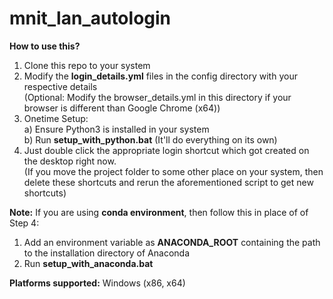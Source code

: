 # mnit_lan_autologin

**How to use this?**
1. Clone this repo to your system
2. Modify the **login_details.yml** files in the config directory with your respective details \
   (Optional: Modify the browser_details.yml in this directory if your browser is different than Google Chrome (x64))
3. Onetime Setup: \
   a) Ensure Python3 is installed in your system \
   b) Run **setup_with_python.bat** (It'll do everything on its own)
4. Just double click the appropriate login shortcut which got created on the desktop right now. \
   (If you move the project folder to some other place on your system, then delete these shortcuts and rerun the aforementioned script to get new shortcuts)

**Note:** If you are using **conda environment**, then follow this in place of of Step 4:
1. Add an environment variable as **ANACONDA_ROOT** containing the path to the installation directory of Anaconda
2. Run **setup_with_anaconda.bat**

**Platforms supported:** Windows (x86, x64)